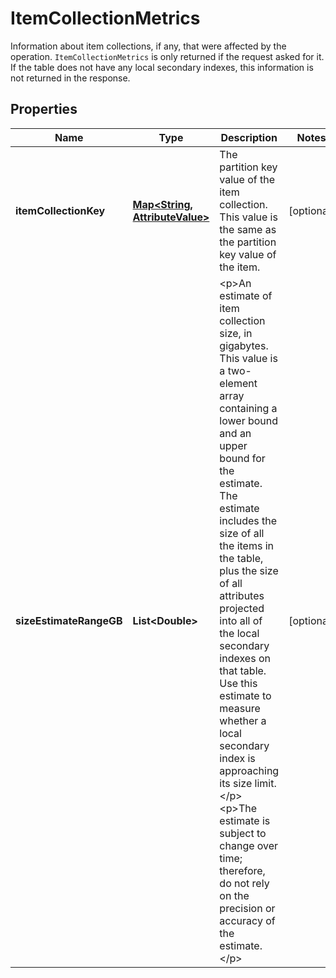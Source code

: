 

# ItemCollectionMetrics

Information about item collections, if any, that were affected by the operation. <code>ItemCollectionMetrics</code> is only returned if the request asked for it. If the table does not have any local secondary indexes, this information is not returned in the response.

## Properties

| Name | Type | Description | Notes |
|------------ | ------------- | ------------- | -------------|
|**itemCollectionKey** | [**Map&lt;String, AttributeValue&gt;**](AttributeValue.md) | The partition key value of the item collection. This value is the same as the partition key value of the item. |  [optional] |
|**sizeEstimateRangeGB** | **List&lt;Double&gt;** | &lt;p&gt;An estimate of item collection size, in gigabytes. This value is a two-element array containing a lower bound and an upper bound for the estimate. The estimate includes the size of all the items in the table, plus the size of all attributes projected into all of the local secondary indexes on that table. Use this estimate to measure whether a local secondary index is approaching its size limit.&lt;/p&gt; &lt;p&gt;The estimate is subject to change over time; therefore, do not rely on the precision or accuracy of the estimate.&lt;/p&gt; |  [optional] |



